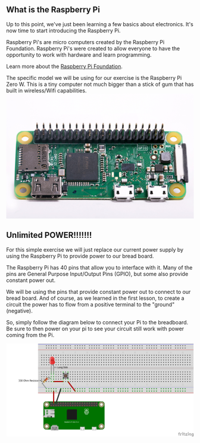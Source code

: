 ## What is the Raspberry Pi

Up to this point, we've just been learning a few basics about electronics.  It's now time to start introducing the Raspberry Pi.

Raspberry Pi's are micro computers created by the Raspberry Pi Foundation. Raspberry Pi's were created to allow everyone to have the opportunity to work with hardware and learn programming. 

Learn more about the [Raspberry Pi Foundation](https://www.raspberrypi.org/about/).

The specific model we will be using for our exercise is the Raspberry Pi Zero W.  This is a tiny computer not much bigger than a stick of gum that has built in wireless/Wifi capabilities.
![Pi Zero W image](/images/Pi-Zero-WH.jpg)


## Unlimited POWER!!!!!!!

For this simple exercise we will just replace our current power supply by using the Raspberry Pi to provide power to our bread board.

The Raspberry Pi has 40 pins that allow you to interface with it.  Many of the pins are General Purpose Input/Output Pins (GPIO), but some also provide constant power out.

We will be using the pins that provide constant power out to connect to our bread board.  And of course, as we learned in the first lesson, to create a circuit the power has to flow from a positive terminal to the "ground"(negative).

So, simply follow the diagram below to connect your Pi to the breadboard.  Be sure to then power on your pi to see your circuit still work with power coming from the Pi.

![Pi for Power Diagram](/diagrams/4LEDWButtonPowerPi_bb.png)




